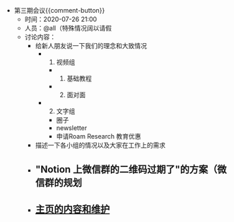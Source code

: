 - 第三期会议{{comment-button}}
    - 时间：2020-07-26 21:00
    - 人员：@all（特殊情况阔以请假
    - 讨论内容：
        - 给新人朋友说一下我们的理念和大致情况
            - 1. 视频组
                - 1. 基础教程
                - 2. 面对面
            - 2. 文字组
                - 圈子
                - newsletter
                - 申请Roam Research 教育优惠
        - 描述一下各小组的情况以及大家在工作上的需求
        - "Notion 上微信群的二维码过期了"的方案（微信群的规划
            - 
        - [主页的内容和维护](((0sMZhTFEp)))
            - 
